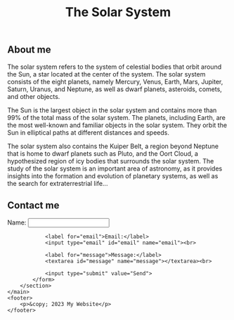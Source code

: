 <!DOCTYPE html>
</head>
<body>
	<header>
		<h1>The Solar System</h1>
		<nav>
			<ul>
			</ul>
		</nav>
	</header>
	<main>
		<section>
			<h2>About me</h2>
			<p>The solar system refers to the system of celestial bodies that orbit around the Sun, a star located at the center of the system. The solar system consists of the eight planets, namely Mercury, Venus, Earth, Mars, Jupiter, Saturn, Uranus, and Neptune, as well as dwarf planets, asteroids, comets, and other objects.

The Sun is the largest object in the solar system and contains more than 99% of the total mass of the solar system. The planets, including Earth, are the most well-known and familiar objects in the solar system. They orbit the Sun in elliptical paths at different distances and speeds.

The solar system also contains the Kuiper Belt, a region beyond Neptune that is home to dwarf planets such as Pluto, and the Oort Cloud, a hypothesized region of icy bodies that surrounds the solar system. The study of the solar system is an important area of astronomy, as it provides insights into the formation and evolution of planetary systems, as well as the search for extraterrestrial life...</p>
		</section>
		<section>
			<h2>Contact me</h2>
			<form>
				<label for="name">Name:</label>
				<input type="text" id="name" name="name"><br>

				<label for="email">Email:</label>
				<input type="email" id="email" name="email"><br>

				<label for="message">Message:</label>
				<textarea id="message" name="message"></textarea><br>

				<input type="submit" value="Send">
			</form>
		</section>
	</main>
	<footer>
		<p>&copy; 2023 My Website</p>
	</footer>
</body>
</html>
